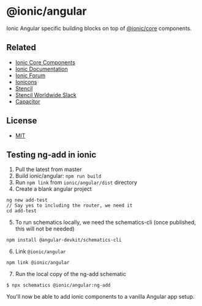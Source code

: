 # @ionic/angular

Ionic Angular specific building blocks on top of [@ionic/core](https://www.npmjs.com/package/@ionic/core) components.


## Related

* [Ionic Core Components](https://www.npmjs.com/package/@ionic/core)
* [Ionic Documentation](https://ionicframework.com/docs/)
* [Ionic Forum](https://forum.ionicframework.com/)
* [Ionicons](http://ionicons.com/)
* [Stencil](https://stenciljs.com/)
* [Stencil Worldwide Slack](https://stencil-worldwide.herokuapp.com/)
* [Capacitor](https://capacitor.ionicframework.com/)


## License

* [MIT](https://raw.githubusercontent.com/ionic-team/ionic/master/LICENSE)

## Testing ng-add in ionic

1. Pull the latest from master
2. Build ionic/angular: `npm run build`
3. Run `npm link` from `ionic/angular/dist` directory
4. Create a blank angular project

```
ng new add-test
// Say yes to including the router, we need it
cd add-test
```

5. To run schematics locally, we need the schematics-cli (once published, this will not be needed)

```
npm install @angular-devkit/schematics-cli
```

6. Link `@ionic/angular`

```
npm link @ionic/angular
```


7. Run the local copy of the ng-add schematic

```
$ npx schematics @ionic/angular:ng-add
```


You'll now be able to add ionic components to a vanilla Angular app setup.
